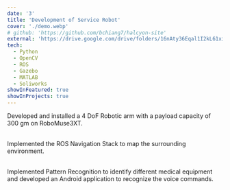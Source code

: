 ```yaml
---
date: '3'
title: 'Development of Service Robot'
cover: './demo.webp'
# github: 'https://github.com/bchiang7/halcyon-site'
external: 'https://drive.google.com/drive/folders/16nAty36Eqal1I2kL61xi82h65EnDNJ80?usp=sharing'
tech:
  - Python
  - OpenCV
  - ROS
  - Gazebo
  - MATLAB
  - Soliworks
showInFeatured: true
showInProjects: true
---
```


Developed and installed a 4 DoF Robotic arm with a payload capacity of 300 gm on RoboMuse3XT. <br><br>

Implemented the ROS Navigation Stack to map the surrounding environment. <br><br>

Implemented Pattern Recognition to identify different medical equipment and developed an Android application to recognize the voice commands.

<!-- Face Mask Detection system to detect face masks in static images as well as in real-time video streams. Own custom dataset was built using Bing Search API and Kaggle.

Inspired by Adrian Rosebrock's [PyImageSearch Blog](https://www.pyimagesearch.com/2020/05/04/covid-19-face-mask-detector-with-opencv-keras-tensorflow-and-deep-learning/). -->
